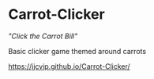 # Carrot-Clicker
*"Click the Carrot Bill"*

Basic clicker game themed around carrots

https://jjcvip.github.io/Carrot-Clicker/
